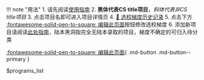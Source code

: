 !!! note "用法"
       1. 请先阅读[使用指南](guide.md)
       2. **黑体代表CS title项目**，*斜体代表非CS title项目*
       3. 点击项目名即可进入项目详情页
       4. [:book: 选校梯度历史记录](https://githistory.xyz/opencsapp/opencsapp.github.io/blob/master/programs_list.yml)
       5. 点击下方[ :fontawesome-solid-pen-to-square: 编辑此页面](https://github.com/opencsapp/opencsapp.github.io/edit/master/programs_list.yml)按钮修改选校梯度
       6. 添加新项目请阅读[此处指南](https://opencs.app/contribute/#_4)，陆本黑洞指完全无陆本录取的项目，梯度不确定的可归入待分类

[:fontawesome-solid-pen-to-square: 编辑此页面](https://github.com/opencsapp/opencsapp.github.io/edit/master/programs_list.yml){ .md-button .md-button--primary }

$programs_list
